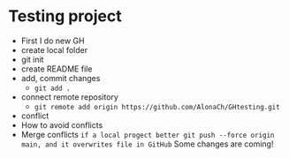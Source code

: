 # Testing project

- First I do new GH
- create local folder
- git init
- create README file
- add, commit changes
  - `git add .`
- connect remote repository
  - `git remote add origin https://github.com/AlonaCh/GHtesting.git`
- conflict
- How to avoid conflicts
- Merge conflicts
  `if a local progect better git push --force origin main, and it overwrites file in GitHub`
  Some changes are coming!

